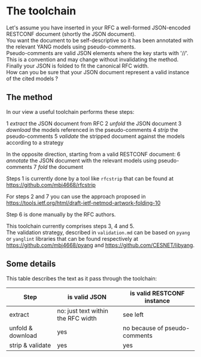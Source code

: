 The toolchain
=============

Let's assume you have inserted in your RFC a well-formed JSON-encoded
RESTCONF document (shortly the JSON document).  
You want the document to be self-descriptive so it has been annotated
with the relevant YANG models using pseudo-comments.  
Pseudo-comments are valid JSON elements where the key starts with '//'.
This is a convention and may change without invalidating the method.  
Finally your JSON is folded to fit the canonical RFC width.  
How can you be sure that your JSON document represent a valid instance
of the cited models ?

The method
----------

In our view a useful toolchain performs these steps:

  1 *extract* the JSON document from RFC
  2 *unfold* the JSON document
  3 *download* the models referenced in the pseudo-comments
  4 *strip* the pseudo-comments
  5 *validate* the stripped document against the models according to a strategy

In the opposite direction, starting from a valid RESTCONF document:
  6 *annotate* the JSON document with the relevant models using pseudo-comments
  7 *fold* the document

Steps 1 is currently done by a tool like `rfcstrip` that can be found at
https://github.com/mbj4668/rfcstrip

For steps 2 and 7 you can use the approach proposed in
https://tools.ietf.org/html/draft-ietf-netmod-artwork-folding-10

Step 6 is done manually by the RFC authors.

This toolchain currently comprises steps 3, 4 and 5.  
The validation strategy, described in `validation.md` can be based on `pyang`
or `yanglint` libraries that can be found respectively 
at https://github.com/mbj4668/pyang and https://github.com/CESNET/libyang.

Some details
------------

This table describes the text as it pass through the toolchain:

|    Step           |  is valid JSON  | is valid RESTCONF instance    |
| ----------------- | --------------- | ----------------------------- |
| extract           | no: just text within the RFC width | see left   |
| unfold & download | yes             | no because of pseudo-comments |
| strip & validate  | yes             | yes                           |
